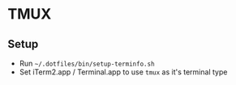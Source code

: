 # TMUX

## Setup

- Run `~/.dotfiles/bin/setup-terminfo.sh`
- Set iTerm2.app / Terminal.app to use `tmux` as it's terminal type

